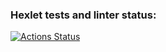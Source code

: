 ### Hexlet tests and linter status:
[![Actions Status](https://github.com/agentkei/python-project-50/workflows/hexlet-check/badge.svg)](https://github.com/agentkei/python-project-50/actions)
